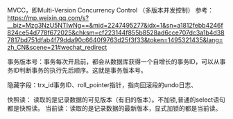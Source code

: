 MVCC，即Multi-Version  Concurrency Control （多版本并发控制）
参考：https://mp.weixin.qq.com/s?__biz=Mzg3NzU5NTIwNg==&mid=2247495277&idx=1&sn=a1812febb4246f824ce54d778f672025&chksm=cf223144f855b8528ad6cce707dc3a1b4d387817bd751dfab4f79dda90c6640f9763d25f3f33&token=1495321435&lang=zh_CN&scene=21#wechat_redirect


事务版本号：事务每次开启前，都会从数据库获得一个自增长的事务ID，可以从事务ID判断事务的执行先后顺序。这就是事务版本号。

隐藏字段：trx_id事务ID、roll_pointer指针，指向回滚段的undo日志、

快照读： 读取的是记录数据的可见版本（有旧的版本）。不加锁,普通的select语句都是快照读。
当前读：读取的是记录数据的最新版本，显式加锁的都是当前读。